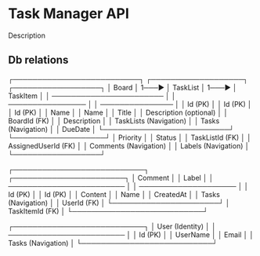 ﻿# Task Manager API

Description

## Db relations
┌──────────────────────────┐       ┌───────────────────┐       ┌──────────────────┐
│         Board            │ 1───▶ │     TaskList      │ 1───▶ │    TaskItem      │
│ ───────────────────────  │       │ ────────────────  │       │ ─────────────── │
│ Id        (PK)           │       │ Id      (PK)      │       │ Id      (PK)    │
│ Name                     │       │ Name             │       │ Title           │
│ Description (optional)    │       │ BoardId (FK)     │       │ Description     │
│ TaskLists (Navigation)    │       │ Tasks (Navigation) │    │ DueDate         │
└──────────────────────────┘       └───────────────────┘       │ Priority        │
                                                                │ Status         │
                                                                │ TaskListId (FK) │
                                                                │ AssignedUserId (FK) │
                                                                │ Comments (Navigation) │
                                                                │ Labels (Navigation) │
                                                                └──────────────────┘

┌───────────────────────────┐     ┌───────────────────────┐
│        Comment            │     │       Label           │
│ ────────────────────────  │     │ ────────────────────  │
│ Id        (PK)            │     │ Id      (PK)          │
│ Content                   │     │ Name                 │
│ CreatedAt                 │     │ Tasks (Navigation)   │
│ UserId (FK)               │     └──────────────────────┘
│ TaskItemId (FK)           │
└───────────────────────────┘

┌───────────────────────────┐
│        User (Identity)    │
│ ────────────────────────  │
│ Id        (PK)            │
│ UserName                 │
│ Email                    │
│ Tasks (Navigation)       │
└───────────────────────────┘

